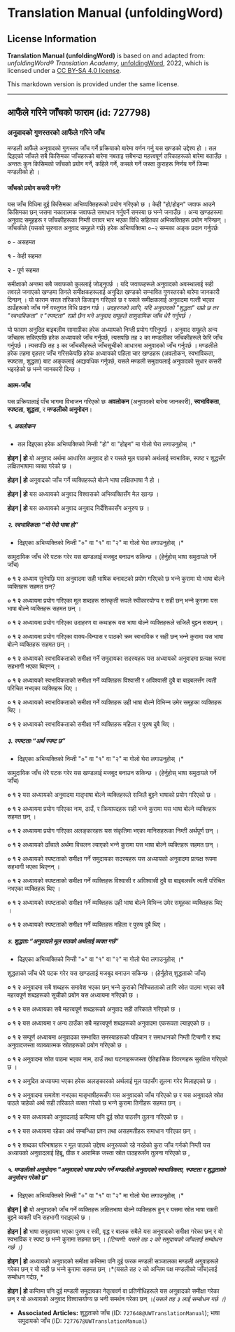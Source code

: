 # Translation Manual (unfoldingWord)

## License Information

**Translation Manual (unfoldingWord)** is based on and adapted from: _unfoldingWord® Translation Academy_, [unfoldingWord](https://unfoldingword.org/utw), 2022, which is licensed under a [CC BY-SA 4.0 license](https://creativecommons.org/licenses/by-sa/4.0/legalcode.en).

This markdown version is provided under the same license.



--------------------------------

## आफैंले गरिने जाँचको फाराम (id: 727798)

### अनुवादको गुणस्तरको आफैंले गरिने जाँच

मण्डली आफैंले अनुवादको गुणस्तर जाँच गर्ने प्रक्रियाको बारेमा वर्णन गर्नु यस खण्डको उद्देश्य हो । तल दिइएको जाँचले सबै किसिमका जाँचहरूको बारेमा नबताइ सबैभन्दा महत्त्वपूर्ण तरिकाहरूको बारेमा बताउँछ । अन्ततः कुन किसिमको जाँचको प्रयोग गर्ने, कहिले गर्ने, कसले गर्ने जस्ता कुराहरू निर्णय गर्ने जिम्मा मण्डलीको हो ।

#### जाँचको प्रयोग कसरी गर्ने?

यस जाँच विधिमा दुई किसिमका अभिव्यक्तिहरूको प्रयोग गरिएको छ । केही "हो/होइन" जवाफ आउने किसिमका छन् जसमा नकारात्मक जवाफले समाधान गर्नुपर्ने समस्या छ भन्‍ने जनाउँछ । अन्य खण्डहरूमा अनुवाद समूहहरू र जाँचकीहरूका निम्ती वरावर भार भएका विधि सहितका अभिव्यक्तिहरू प्रयोग गरिन्छन् । जाँचकीले (यसको सुरुवात अनुवाद समूहले गर्छ) हरेक अभिव्यक्तिमा ०–२ सम्मका अङ्क प्रदान गर्नुपर्छः

**०** \- असहमत

**१** \- केही सहमत

**२** \- पूर्ण सहमत

समीक्षाको अन्तमा सबै जवाफको कुललाई जोड्नुपर्छ । यदि जवाफहरूले अनुवादको अवस्थालाई सही तवरले जनाएको खण्डमा तिनले समीक्षकहरूलाई अनुदित खण्डको सम्भावित गुणस्तरको बारेमा जानकारी दिन्छन् । यो फाराम सरल तरिकाले डिजाइन गरिएको छ र यसले समीक्षकलाई अनुवादमा गल्ती भएका ठाउँहरूको जाँच गर्ने वस्तुगत विधि प्रदान गर्छ । *उदहरणको लागि, यदि अनुवादको "शुद्धता" राम्रो छ तर "स्वभाविकता" र "स्पष्टता" राम्रो छैन भने अनुवाद समूहले सामुदायिक जाँच धेरै गर्नुपर्छ ।*

यो फाराम अनुदित बाइबलीय सामाग्रीका हरेक अध्यायको निम्ती प्रयोग गरिनुपर्छ । अनुवाद समूहले अन्य जाँचहरू सकिएपछि हरेक अध्यायको जाँच गर्नुपर्छ, त्यसपछि तह २ का मण्डलीका जाँचकीहरूले फेरि जाँच गर्नुपर्छ । त्यसपछि तह ३ का जाँचकीहरूले जाँचसूचीको आधारमा अनुवादको जाँच गर्नुपर्छ । मण्डलीले हरेक तहमा वृहत्तर जाँच गरिसकेपछि हरेक अध्यायको पहिला चार खण्डहरू (अवलोकन, स्वभाविकता, स्पष्टता, शुद्धता) बाट अङ्कलाई अद्यावधिक गर्नुपर्छ, यसले मण्डली समुदायलाई अनुवादको सुधार कसरी भइरहेको छ भन्‍ने जानकारी दिन्छ ।

#### आत्म‍\-जाँच

यस प्रक्रियालाई पाँच भागमा विभाजन गरिएको छः **अवलोकन** (अनुवादको बारेमा जानकारी), **स्वभाविकता**, **स्पष्टता**, **शुद्धता**, र **मण्डलीको अनुमोदन**।

##### १. अवलोकन

* तल दिइएका हरेक अभिव्यक्तिको निम्ती "हो" वा "होइन" मा गोलो घेरा लगाउनुहोस् ।\*

**होइन \| हो** यो अनुवाद अर्थमा आधारित अनुवाद हो र यसले मूल पाठको अर्थलाई स्वभाविक, स्पष्ट र शुद्धसँग लक्षितभाषामा व्यक्त गरेको छ ।

**होइन \| हो** अनुवादको जाँच गर्ने व्यक्तिहरूले बोल्ने भाषा लक्षितभाषा नै हो ।

**होइन \| हो** यस अध्यायको अनुवाद विश्‍वासको अभिव्यक्तिसँग मेल खान्छ ।

**होइन \| हो** यस अध्यायको अनुवाद अनुवाद निर्देशिकासँग अनुरुप छ ।

##### २. स्वभाविकताः “यो *मेरो* भाषा हो”

* दिइएका अभिव्यक्तिको निम्ती "०" वा "१" वा "२" मा गोलो घेरा लगाउनुहोस् ।\*

सामुदायिक जाँच धेरै पटक गरेर यस खण्डलाई मजबुद बनाउन सकिन्छ । (हेर्नुहोस् भाषा समुदायले गर्ने जाँच)

**० १ २** अध्याय सुनेपछि यस अनुवादमा सही भाषिक बनावटको प्रयोग गरिएको छ भन्‍ने कुरामा यो भाषा बोल्ने व्यक्तिहरू सहमत छन्?

**० १ २** अध्यायमा प्रयोग गरिएका मूल शब्दहरू सांस्कृती रूपले स्वीकारयोग्य र सही छन् भन्‍ने कुरामा यस भाषा बोल्‍ने व्यक्तिहरू सहमत छन् ।

**० १ २** अध्यायमा प्रयोग गरिएका उदाहरण वा कथाहरू यस भाषा बोल्‍ने व्यक्तिहरूले सजिलै बुझ्‍न सक्छन् ।

**० १ २** अध्यायमा प्रयोग गरिएका वाक्य‍\-विन्यास र पाठको क्रम स्वभाविक र सही छन् भन्‍ने कुरामा यस भाषा बोल्‍ने व्यक्तिहरू सहमत छन् ।

**० १ २** अध्यायको स्वभाविकताको समीक्षा गर्ने समुदायका सदस्यहरू यस अध्यायको अनुवादमा प्रत्यक्ष रूपमा सहभागी भएका थिएनन् ।

**० १ २** अध्यायको स्वभाविकताको समीक्षा गर्ने व्यक्तिहरू विश्वासी र अविश्वासी दुबै वा बाइबलसँग त्यती परिचित नभएका व्यक्तिहरू थिए ।

**० १ २** अध्यायको स्वभाविकताको समीक्षा गर्ने व्यक्तिहरू उही भाषा बोल्ने विभिन्‍न उमेर समूहका व्यक्तिहरू थिए ।

**० १ २** अध्यायको स्वभाविकताको समीक्षा गर्ने व्यक्तिहरू महिला र पुरुष दुबै थिए ।

##### ३. स्पष्टताः “अर्थ स्पष्ट छ”

* दिइएका अभिव्यक्तिको निम्ती "०" वा "१" वा "२" मा गोलो घेरा लगाउनुहोस् ।\*

सामुदायिक जाँच धेरै पटक गरेर यस खण्डलाई मजबुद बनाउन सकिन्छ । (हेर्नुहोस् भाषा समुदायले गर्ने जाँच)

**० १ २** यस अध्यायको अनुवादमा मातृभाषा बोल्‍ने व्यक्तिहरूले सजिलै बुझ्‍ने भाषाको प्रयोग गरिएको छ ।

**० १ २** अध्यायमा प्रयोग गरिएका नाम, ठाउँ, र क्रियापदहरू सही भन्‍ने कुरामा यस भाषा बोल्‍ने व्यक्तिहरू सहमत छन् ।

**० १ २** अध्यायमा प्रयोग गरिएका अलङ्कारहरू यस संकृतिमा भएका मानिसहरूका निम्ती अर्थपूर्ण छन् ।

**० १ २** अध्यायको ढाँचाले अर्थमा विचलन ल्याएको भन्‍ने कुरामा यस भाषा बोल्‍ने व्यक्तिहरू सहमत छन् ।

**० १ २** अध्यायको स्पष्टताको समीक्षा गर्ने समुदायका सदस्यहरू यस अध्यायको अनुवादमा प्रत्यक्ष रूपमा सहभागी भएका थिएनन् ।

**० १ २** अध्यायको स्पष्टताको समीक्षा गर्ने व्यक्तिहरू विश्वासी र अविश्वासी दुबै वा बाइबलसँग त्यती परिचित नभएका व्यक्तिहरू थिए ।

**० १ २** अध्यायको स्पष्टताको समीक्षा गर्ने व्यक्तिहरू उही भाषा बोल्ने विभिन्‍न उमेर समूहका व्यक्तिहरू थिए ।

**० १ २** अध्यायको स्पष्टताको समीक्षा गर्ने व्यक्तिहरू महिला र पुरुष दुबै थिए ।

##### ४. शुद्धताः “अनुवादले मूल पाठको अर्थलाई व्यक्त गर्छ”

* दिइएका अभिव्यक्तिको निम्ती "०" वा "१" वा "२" मा गोलो घेरा लगाउनुहोस् ।\*

शुद्धताको जाँच धेरै पटक गरेर यस खण्डलाई मजबुद बनाउन सकिन्छ । (हेर्नुहोस् शुद्धताको जाँच)

**० १ २** अनुवादमा सबै शब्दहरू समावेश भएका छन् भन्‍ने कुराको निश्चितताको लागि स्रोत पाठमा भएका सबै महत्त्वपूर्ण शब्दहरूको सूचीको प्रयोग यस अध्यायमा गरिएको छ ।

**० १ २** यस अध्यायका सबै महत्त्वपूर्ण शब्दहरूको अनुवाद सही तरिकाले गरिएको छ ।

**० १ २** यस अध्यायमा र अन्य ठाउँका सबै महत्त्वपूर्ण शब्दहरूको अनुवादमा एकरूपता ल्याइएको छ ।

**० १ २** सम्पूर्ण अध्यायमा अनुवादका सम्भावित समस्याहरूको पहिचान र समाधानको निम्ती टिप्पणी र शब्द अनुवादजस्ता व्याख्यात्मक स्रोतहरूको प्रयोग गरिएको छ ।

**० १ २** अनुवादमा स्रोत पाठमा भएका नाम, ठाउँ तथा घटनाहरूजस्ता ऐतिहासिक विवरणहरू सुरक्षित गरिएको छ ।

**० १ २** अनुदित अध्यायमा भएका हरेक अलङ्कारको अर्थलाई मूल पाठसँग तुलना गरेर मिलाइएको छ ।

**० १ २** अनुवादमा समावेश नभएका मातृभाषीहरूसँग यस अनुवादको जाँच गरिएको छ र यस अनुवादले स्रोत पाठले चाहेको अर्थ सही तरिकाले व्यक्त गरेको छ भन्‍ने कुरामा तिनीहरू सहमत छन् ।

**० १ २** यस अध्यायको अनुवादलाई कम्तिमा पनि दुई स्रोत पाठसँग तुलना गरिएको छ ।

**० १ २** यस अध्यायमा रहेका अर्थ सम्बन्धित प्रश्‍न तथा असहमतीहरू समाधान गरिएका छन् ।

**० १ २** शब्दका परिभाषाहरू र मूल पाठको उद्देश्य अनुरूपको रहे नरहेको कुरा जाँच गर्नको निम्ती यस अध्यायको अनुवादलाई हिब्रू, ग्रीक र आरामिक जस्ता स्रोत पाठहरूसँग तुलना गरिएको छ ,

##### ५. मण्डलीको अनुमोदनः "अनुवादको भाषा प्रयोग गर्ने मण्डलीले अनुवादको स्वभाविकता, स्पष्टता र शुद्धताको अनुमोदन गरेको छ"

* दिइएका अभिव्यक्तिको निम्ती "०" वा "१" वा "२" मा गोलो घेरा लगाउनुहोस् ।\*

**होइन \| हो** यो अनुवादको जाँच गर्ने व्यक्तिहरू लक्षितभाषा बोल्‍ने व्यक्तिहरू हुन् र यसमा स्रोत भाषा राम्ररी बुझ्‍ने व्यक्ती पनि सहभागी गराइएको छ ।

**होइन \| हो** भाषा समुदायमा भएका पुरुष र स्त्री, वृद्ध र बालक सबैले यस अनुवादको समीक्षा गरेका छन् र यो स्वभाविक र स्पष्ट छ भन्‍ने कुरामा सहमत छन् । *(टिप्पणी: यसले तह २ को समुदायको जाँचलाई सम्बोधन गर्छ ।)*

**होइन \| हो** अध्यायको अनुवादको समीक्षा कम्तिमा पनि दुई फरक मण्डली सञ्‍जालका मण्डली अगुवाहरूले गरेका छन् र यो सही छ भन्‍ने कुरामा सहमत छन् ।\*(यसले तह २ को अन्तिम पक्ष मण्डलीको जाँच)लाई सम्बोधन गर्दछ, \*

**होइन \| हो** कम्तिमा पनि दुई मण्डली समुदायका नेतृत्ववर्ग वा प्रतिनीधिहरूले यस अनुवादको समीक्षा गरेका छन् र यो अध्यायको अनुवाद विश्वासयोग्य छ भनी समर्थन गरेका छन् ।*(यसले तह ३ लाई सम्बोधन गर्छ ।)*

* **Associated Articles:** शुद्धताको जाँच (ID: `727648@UWTranslationManual`); भाषा समुदायको जाँच (ID: `727767@UWTranslationManual`)

